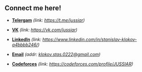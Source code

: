 ## Connect me here!

- **[Telergam](https://t.me/jussiar)** *(link: https://t.me/jussiar)*

- **[VK](https://vk.com/jussiar)** *(link: https://vk.com/jussiar)*

- **[LinkedIn](https://www.linkedin.com/in/stanislav-klokov-a4bbbb246/)** *(link: https://www.linkedin.com/in/stanislav-klokov-a4bbbb246/)*

- **[Email](mailto:klokov.stas.0222@gmail.com)** *(addr: klokov.stas.0222@gmail.com)*

- **[Codeforces](https://codeforces.com/profile/JUSSIAR)** *(link: https://codeforces.com/profile/JUSSIAR)*
